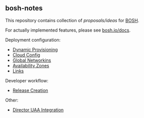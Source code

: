 ## bosh-notes

This repository contains collection of *proposals/ideas* for [BOSH](https://github.com/cloudfoundry/bosh).

For actually implemented features, please see [bosh.io/docs](https://bosh.io/docs).

Deployment configuration:

* [Dynamic Provisioning](dynamic-provisioning.md)
* [Cloud Config](cloud-config.md)
* [Global Networkins](global-networking.md)
* [Availability Zones](availability-zones.md)
* [Links](links.md)

Developer workflow:

* [Release Creation](release-creation.md)

Other:

* [Director UAA Integration](uaa.md)
